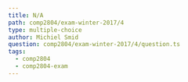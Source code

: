 ```yaml
---
title: N/A
path: comp2804/exam-winter-2017/4
type: multiple-choice
author: Michiel Smid
question: comp2804/exam-winter-2017/4/question.ts
tags:
  - comp2804
  - comp2804-exam
---
```

